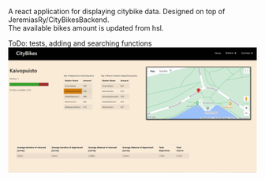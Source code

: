 A react application for displaying citybike data. Designed on top of JeremiasRy/CityBikesBackend. <br/> 
The available bikes amount is updated from hsl.

ToDo: tests, adding and searching functions
![alt text](https://github.com/JeremiasRy/citybikes-frontend/blob/master/CityAppPic.png?raw=true)
